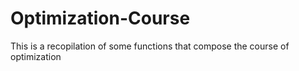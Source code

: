 # Optimization-Course
This is a recopilation of some functions that compose the course of optimization

